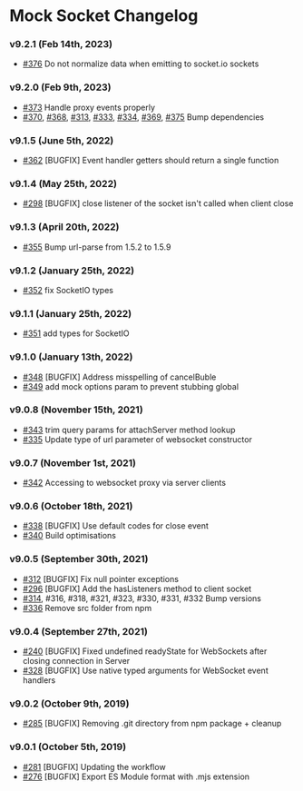 # Mock Socket Changelog

### v9.2.1 (Feb 14th, 2023)

- [#376](https://github.com/thoov/mock-socket/pull/376) Do not normalize data when emitting to socket.io sockets

### v9.2.0 (Feb 9th, 2023)

- [#373](https://github.com/thoov/mock-socket/pull/373) Handle proxy events properly
- [#370](https://github.com/thoov/mock-socket/pull/370),
[#368](https://github.com/thoov/mock-socket/pull/368),
[#313](https://github.com/thoov/mock-socket/pull/313),
[#333](https://github.com/thoov/mock-socket/pull/333),
[#334](https://github.com/thoov/mock-socket/pull/334),
[#369](https://github.com/thoov/mock-socket/pull/369),
[#375](https://github.com/thoov/mock-socket/pull/375) Bump dependencies

### v9.1.5 (June 5th, 2022)

- [#362](https://github.com/thoov/mock-socket/pull/362) [BUGFIX] Event handler getters should return a single function

### v9.1.4 (May 25th, 2022)

- [#298](https://github.com/thoov/mock-socket/pull/298) [BUGFIX] close listener of the socket isn't called when client close

### v9.1.3 (April 20th, 2022)

- [#355](https://github.com/thoov/mock-socket/pull/355) Bump url-parse from 1.5.2 to 1.5.9

### v9.1.2 (January 25th, 2022)

- [#352](https://github.com/thoov/mock-socket/pull/352) fix SocketIO types

### v9.1.1 (January 25th, 2022)

- [#351](https://github.com/thoov/mock-socket/pull/351) add types for SocketIO

### v9.1.0 (January 13th, 2022)

- [#348](https://github.com/thoov/mock-socket/pull/348) [BUGFIX] Address misspelling of cancelBuble
- [#349](https://github.com/thoov/mock-socket/pull/349) add mock options param to prevent stubbing global

### v9.0.8 (November 15th, 2021)

- [#343](https://github.com/thoov/mock-socket/pull/343) trim query params for attachServer method lookup
- [#335](https://github.com/thoov/mock-socket/pull/335) Update type of url parameter of websocket constructor

### v9.0.7 (November 1st, 2021)

- [#342](https://github.com/thoov/mock-socket/pull/342) Accessing to websocket proxy via server clients

### v9.0.6 (October 18th, 2021)

- [#338](https://github.com/thoov/mock-socket/pull/338) [BUGFIX] Use default codes for close event
- [#340](https://github.com/thoov/mock-socket/pull/340) Build optimisations

### v9.0.5 (September 30th, 2021)

- [#312](https://github.com/thoov/mock-socket/pull/312) [BUGFIX] Fix null pointer exceptions
- [#296](https://github.com/thoov/mock-socket/pull/296) [BUGFIX] Add the hasListeners method to client socket
- [#314](https://github.com/thoov/mock-socket/pull/314), \#316, \#318, \#321, \#323, \#330, \#331, \#332 Bump versions
- [#336](https://github.com/thoov/mock-socket/pull/336) Remove src folder from npm

### v9.0.4 (September 27th, 2021)

- [#240](https://github.com/thoov/mock-socket/pull/240) [BUGFIX] Fixed undefined readyState for WebSockets after closing connection in Server
- [#328](https://github.com/thoov/mock-socket/pull/328) [BUGFIX] Use native typed arguments for WebSocket event handlers

### v9.0.2 (October 9th, 2019)

- [#285](https://github.com/thoov/mock-socket/pull/285) [BUGFIX] Removing .git directory from npm package + cleanup

### v9.0.1 (October 5th, 2019)

- [#281](https://github.com/thoov/mock-socket/pull/281) [BUGFIX] Updating the workflow
- [#276](https://github.com/thoov/mock-socket/pull/276) [BUGFIX] Export ES Module format with .mjs extension
